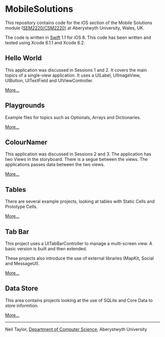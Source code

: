 # MobileSolutions
This repository contains code for the iOS section of the Mobile Solutions module ([SEM2220/CSM2220](http://www.aber.ac.uk/en/modules/deptcurrent/?m=CSM2220)) at Aberystwyth University, Wales, UK. 

The code is written in [Swift](http://developer.apple.com/swift) 1.1 for iOS 8. This code has been written and tested using Xcode 6.1.1 and Xcode 6.2. 

## Hello World
This application was discussed in Sessions 1 and 2. It covers the main topics of a single-view application. It uses a UILabel, UIImageView, UIButton, UITextField and UIViewController.  

[More...](http://www.github.com/digidol/MobileSolutions/tree/master/HelloWorld)

## Playgrounds 
Example files for topics such as Optionals, Arrays and Dictionaries. 

[More...](http://www.github.com/digidol/MobileSolutions/tree/master/Playgrounds)

## ColourNamer 
This application was discussed in Sessions 2 and 3. The application has two Views in the storyboard. There is a segue between the views. The applications passes data between the two views. 

[More...](http://www.github.com/digidol/MobileSolutions/tree/master/ColourNamer)

## Tables 
There are several example projects, looking at tables with Static Cells and Prototype Cells. 

[More...](http://www.github.com/digidol/MobileSolutions/tree/master/Tables)

## Tab Bar 
This project uses a UITabBarController to manage a multi-screen view. A basic version is built and then extended. 

These projects also introduce the use of external libraries (MapKit, Social and MessageUI).  

[More...](http://www.github.com/digidol/MobileSolutions/tree/master/TabBar)

## Data Store 
This area contains projects looking at the use of SQLite and Core Data to store informtion.  

[More...](http://www.github.com/digidol/MobileSolutions/tree/master/Data%20Storeage)

---

Neil Taylor, [Department of Computer Science](http://www.aber.ac.uk/en/cs/), Aberystwyth University

